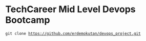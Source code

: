 # TechCareer Mid Level Devops Bootcamp 

<code>git clone https://github.com/erdemokutan/devops_project.git </code>
